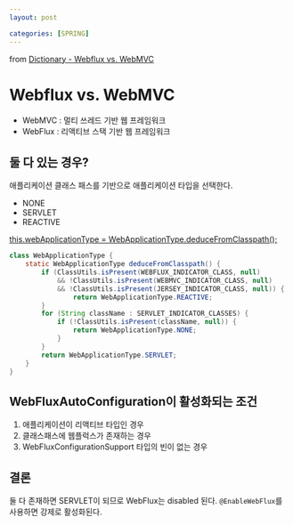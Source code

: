 ```yaml
---
layout: post

categories: [SPRING]
---
```




from [Dictionary - Webflux vs. WebMVC](https://github.com/newkayak12/Dictionary/blob/master/spring/26.WebfluxVs.WebMvc.md)


# Webflux vs. WebMVC

- WebMVC  : 멀티 쓰레드 기반 웹 프레임워크
- WebFlux : 리액티브 스택 기반 웹 프레임워크 

## 둘 다 있는 경우?
애플리케이션 클래스 패스를 기반으로 애플리케이션 타입을 선택한다. 
- NONE
- SERVLET
- REACTIVE

[this.webApplicationType = WebApplicationType.deduceFromClasspath();](12.Initialize.md)
```java
class WebApplicationType {
    static WebApplicationType deduceFromClasspath() {
        if (ClassUtils.isPresent(WEBFLUX_INDICATOR_CLASS, null) 
            && !ClassUtils.isPresent(WEBMVC_INDICATOR_CLASS, null)
            && !ClassUtils.isPresent(JERSEY_INDICATOR_CLASS, null)) {
                return WebApplicationType.REACTIVE;
        }
        for (String className : SERVLET_INDICATOR_CLASSES) {
            if (!ClassUtils.isPresent(className, null)) {
                return WebApplicationType.NONE;
            }
        }
        return WebApplicationType.SERVLET;
    }
}
```

## WebFluxAutoConfiguration이 활성화되는 조건
1. 애플리케이션이 리액티브 타입인 경우
2. 클래스패스에 웹플럭스가 존재하는 경우
3. WebFluxConfigurationSupport 타입의 빈이 없는 경우

## 결론
둘 다 존재하면 SERVLET이 되므로 WebFlux는 disabled 된다. `@EnableWebFlux`를 사용하면 강제로 활성화된다. 